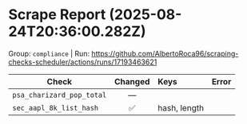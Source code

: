 # Scrape Report (2025-08-24T20:36:00.282Z)

Group: `compliance`  |  Run: https://github.com/AlbertoRoca96/scraping-checks-scheduler/actions/runs/17193463621

| Check | Changed | Keys | Error |
|---|:---:|:--|:--|
| `psa_charizard_pop_total` | — |  |  |
| `sec_aapl_8k_list_hash` | ✅ | hash, length |  |
